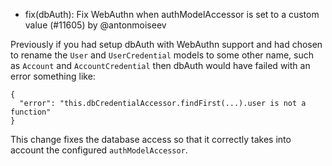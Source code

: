 - fix(dbAuth): Fix WebAuthn when authModelAccessor is set to a custom value (#11605) by @antonmoiseev

Previously if you had setup dbAuth with WebAuthn support and had chosen to rename the `User` and `UserCredential` models to some other name, such as `Account` and `AccountCredential` then dbAuth would have failed with an error something like:

```
{
  "error": "this.dbCredentialAccessor.findFirst(...).user is not a function"
}
```

This change fixes the database access so that it correctly takes into account the configured `authModelAccessor`.
